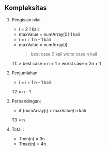 Kompleksitas
------------
1. Pengisian nilai:
	- i = 2						1 kali
	- maxValue = numArray[0]	1 kali
	- i = i + 1					n - 1 kali
	- maxValue = numArray[i]	
		> best case				0 kali
		> worst case			n kali

	T1:
		> best case = n + 1
		> worst case = 2n + 1

2. Penjumlahan
	- i = i + 1				n - 1 kali

	T2 = n - 1

3. Perbandingan:
	- if (numArray[i] > maxValue) n kali
	
	T3 = n

4. Total : 
	- Tmin(n) = 3n
	- Tmax(n) = 4n